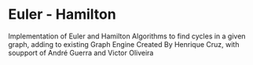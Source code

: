 # Euler - Hamilton 

Implementation of Euler and Hamilton Algorithms to find cycles in a given graph, adding to existing Graph Engine Created By Henrique Cruz, with soupport of André Guerra and Victor Oliveira

